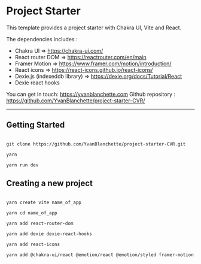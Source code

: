 # Project Starter

This template provides a project starter with Chakra UI, Vite and React.

The dependencies includes :

- Chakra UI => https://chakra-ui.com/
- React router DOM => https://reactrouter.com/en/main
- Framer Motion => https://www.framer.com/motion/introduction/
- React icons => https://react-icons.github.io/react-icons/
- Dexie.js (indexeddb library) => https://dexie.org/docs/Tutorial/React
- Dexie react hooks

You can get in touch: https://yvanblanchette.com
Github repository : https://github.com/YvanBlanchette/project-starter-CVR/

---

## Getting Started

```

git clone https://github.com/YvanBlanchette/project-starter-CVR.git

yarn

yarn run dev

```

## Creating a new project

```

yarn create vite name_of_app

yarn cd name_of_app

yarn add react-router-dom

yarn add dexie dexie-react-hooks

yarn add react-icons

yarn add @chakra-ui/react @emotion/react @emotion/styled framer-motion
```

